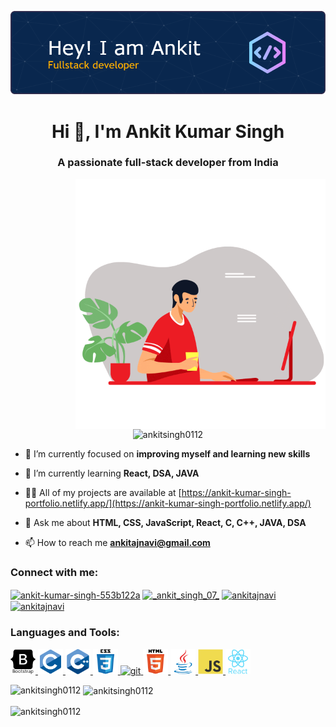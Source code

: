![Header](./github-header-image.png)
<h1 align="center">Hi 👋, I'm Ankit Kumar Singh</h1>
<h3 align="center">A passionate full-stack developer from India</h3>
<img align = "right" alt= "image" width = "400px" src = "main.gif">

<p align="center"> <img src="https://komarev.com/ghpvc/?username=ankitsingh0112&label=Profile%20views&color=0e75b6&style=flat" alt="ankitsingh0112" /> </p>

- 🔭 I’m currently focused on **improving myself and learning new skills**

- 🌱 I’m currently learning **React, DSA, JAVA**

- 👨‍💻 All of my projects are available at [https://ankit-kumar-singh-portfolio.netlify.app/](https://ankit-kumar-singh-portfolio.netlify.app/)

- 💬 Ask me about **HTML, CSS, JavaScript, React, C, C++, JAVA, DSA**

- 📫 How to reach me **ankitajnavi@gmail.com**

<h3 align="left">Connect with me:</h3>
<p align="left">
<a href="https://www.linkedin.com/in/ankit-kumar-singh-553b5122a/" target="_blank"><img align="center" src="https://raw.githubusercontent.com/rahuldkjain/github-profile-readme-generator/master/src/images/icons/Social/linked-in-alt.svg" alt="ankit-kumar-singh-553b122a" height="30" width="40" /></a>
<a href="https://instagram.com/_ankit_singh_07_" target="_blank"><img align="center" src="https://raw.githubusercontent.com/rahuldkjain/github-profile-readme-generator/master/src/images/icons/Social/instagram.svg" alt="_ankit_singh_07_" height="30" width="40" /></a>
<a href="https://www.leetcode.com/ankitajnavi" target="_blank"><img align="center" src="https://raw.githubusercontent.com/rahuldkjain/github-profile-readme-generator/master/src/images/icons/Social/leet-code.svg" alt="ankitajnavi" height="30" width="40" /></a>
<a href="https://auth.geeksforgeeks.org/user/ankitajnavi" target="_blank"><img align="center" src="https://raw.githubusercontent.com/rahuldkjain/github-profile-readme-generator/master/src/images/icons/Social/geeks-for-geeks.svg" alt="ankitajnavi" height="30" width="40" /></a>
</p>

<h3 align="left">Languages and Tools:</h3>
<p align="left"> <a href="https://getbootstrap.com" target="_blank" rel="noreferrer"> <img src="https://raw.githubusercontent.com/devicons/devicon/master/icons/bootstrap/bootstrap-plain-wordmark.svg" alt="bootstrap" width="40" height="40"/> </a> <a href="https://www.cprogramming.com/" target="_blank" rel="noreferrer"> <img src="https://raw.githubusercontent.com/devicons/devicon/master/icons/c/c-original.svg" alt="c" width="40" height="40"/> </a> <a href="https://www.w3schools.com/cpp/" target="_blank" rel="noreferrer"> <img src="https://raw.githubusercontent.com/devicons/devicon/master/icons/cplusplus/cplusplus-original.svg" alt="cplusplus" width="40" height="40"/> </a> <a href="https://www.w3schools.com/css/" target="_blank" rel="noreferrer"> <img src="https://raw.githubusercontent.com/devicons/devicon/master/icons/css3/css3-original-wordmark.svg" alt="css3" width="40" height="40"/> </a> <a href="https://git-scm.com/" target="_blank" rel="noreferrer"> <img src="https://www.vectorlogo.zone/logos/git-scm/git-scm-icon.svg" alt="git" width="40" height="40"/> </a> <a href="https://www.w3.org/html/" target="_blank" rel="noreferrer"> <img src="https://raw.githubusercontent.com/devicons/devicon/master/icons/html5/html5-original-wordmark.svg" alt="html5" width="40" height="40"/> </a> <a href="https://www.java.com" target="_blank" rel="noreferrer"> <img src="https://raw.githubusercontent.com/devicons/devicon/master/icons/java/java-original.svg" alt="java" width="40" height="40"/> </a> <a href="https://developer.mozilla.org/en-US/docs/Web/JavaScript" target="_blank" rel="noreferrer"> <img src="https://raw.githubusercontent.com/devicons/devicon/master/icons/javascript/javascript-original.svg" alt="javascript" width="40" height="40"/> </a> <a href="https://reactjs.org/" target="_blank" rel="noreferrer"> <img src="https://raw.githubusercontent.com/devicons/devicon/master/icons/react/react-original-wordmark.svg" alt="react" width="40" height="40"/> </a> </p>

<p><img align="left" src="https://github-readme-stats.vercel.app/api/top-langs?username=ankitsingh0112&show_icons=true&locale=en&layout=compact" alt="ankitsingh0112" /></p>

<p>&nbsp;<img align="center" src="https://github-readme-stats.vercel.app/api?username=ankitsingh0112&show_icons=true&locale=en" alt="ankitsingh0112" /></p>

<p><img align="center" src="https://github-readme-streak-stats.herokuapp.com/?user=ankitsingh0112&" alt="ankitsingh0112" /></p>
